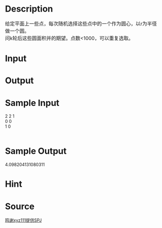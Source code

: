 
# Description

<div class="content"><p><span style="font-size: medium">给定平面上一些点，每次随机选择这些点中的一个作为圆心，以r为半径做一个圆。<br/>
问k轮后这些圆面积并的期望。点数&lt;1000，可以重复选取。</span></p></div>

# Input

<div class="content"></div>

# Output

<div class="content"></div>

# Sample Input

<div class="content"><span class="sampledata">2 2 1<br/>
0 0<br/>
1 0<br/>
<br/>
</span></div>

# Sample Output

<div class="content"><span class="sampledata">4.098204131080311<br/>
</span></div>

# Hint

<div class="content"><p></p></div>

# Source

<div class="content"><p><a href="problemset.php?search=鸣谢xyz111提供SPJ">鸣谢xyz111提供SPJ</a></p></div>

